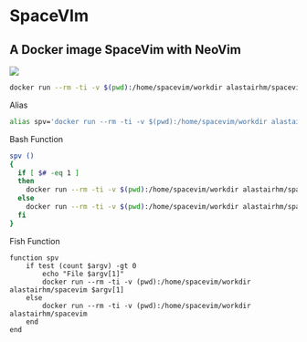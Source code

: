 # SpaceVIm

## A Docker image SpaceVim with NeoVim

[![](http://dockeri.co/image/alastairhm/spacevim)](https://index.docker.io/u/alastairhm/spacevim/)


```bash
docker run --rm -ti -v $(pwd):/home/spacevim/workdir alastairhm/spacevim
```

Alias
```bash
alias spv='docker run --rm -ti -v $(pwd):/home/spacevim/workdir alastairhm/spacevim'
```

Bash Function
```bash
spv ()
{
  if [ $# -eq 1 ]
  then
    docker run --rm -ti -v $(pwd):/home/spacevim/workdir alastairhm/spacevim workdir/$1
  else
    docker run --rm -ti -v $(pwd):/home/spacevim/workdir alastairhm/spacevim
  fi
}
```

Fish Function
```fish
function spv
    if test (count $argv) -gt 0
        echo "File $argv[1]"
        docker run --rm -ti -v (pwd):/home/spacevim/workdir alastairhm/spacevim $argv[1]
    else
        docker run --rm -ti -v (pwd):/home/spacevim/workdir alastairhm/spacevim
    end
end
```
